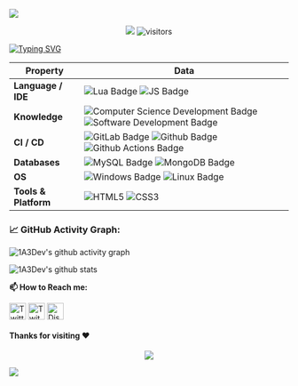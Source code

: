 ![](assets/Bottom_up.svg)

<!--   my-icons -->
<p align="center">
    <a href="https://github.com/1A3Dev"><img src="https://img.shields.io/badge/status-updating-brightgreen.svg"></a>
    <img src="https://visitor-badge.laobi.icu/badge?page_id=1A3Dev.1A3Dev" alt="visitors"/>
</p>

<!--   my-ticker -->
[![Typing SVG](https://readme-typing-svg.demolab.com?pause=1000&center=true&vCenter=true&width=600&lines=Hi+there+I+am+1A3Dev+%3A\);Welcome+to+my+profile!;Over+5+years+of+programming+experience;Always+learning+new+languages)](https://git.io/typing-svg)

<!--   my-skils -->

| Property | Data |
|-|-|
| **Language / IDE** | ![Lua Badge](https://img.shields.io/badge/-Lua-3776AB?style=flat&logo=Lua&logoColor=white) ![JS Badge](https://img.shields.io/badge/-JS-3776AB?style=flat&logo=JavaScript&logoColor=white) |
| **Knowledge** | ![Computer Science Development Badge](https://img.shields.io/badge/-Computer%20Science-FAB040?style=flat&logoColor=white) ![Software Development Badge](https://img.shields.io/badge/-Software%20Development-FF6600?style=flat&logoColor=white) |
| **CI / CD** | ![GitLab Badge](https://img.shields.io/badge/-Gitlab%20-orange?style=flat&logo=GitLab&logoColor=white) ![Github Badge](https://img.shields.io/badge/-Github%20-2088FF?style=flat&logo=Github&logoColor=white) ![Github Actions Badge](https://img.shields.io/badge/-Git%20-2088FF?style=flat&logo=Git&logoColor=white) |
| **Databases**                                   | ![MySQL Badge](https://img.shields.io/badge/MySQL-%2300f.svg?logo=mysql&amp;logoColor=white) ![MongoDB Badge](https://img.shields.io/badge/-MongoDB-3776AB?style=flat&logo=MongoDB&logoColor=white) |
| **OS**                                          | ![Windows Badge](https://img.shields.io/badge/-Windows-black?style=flat&logo=Windows&logoColor=blue) ![Linux Badge](https://img.shields.io/badge/-Linux-3776AB?style=flat&logo=Linux&logoColor=white) |
| **Tools & Platform**                            | ![HTML5](https://img.shields.io/badge/HTML5-E34F26?style=for-the-badge&logo=html5&logoColor=white) ![CSS3](https://img.shields.io/badge/CSS3-1572B6?style=for-the-badge&logo=css3&logoColor=white) |

<!--   GitHub stats graph -->
### 📈 GitHub Activity Graph:
![1A3Dev's github activity graph](https://github-readme-activity-graph.cyclic.app/graph?username=1A3Dev&theme=github-compact)

![1A3Dev's github stats](https://github-readme-stats.vercel.app/api?username=1A3Dev&show_icons=true&theme=radical&include_all_commits=true)

**📫 How to Reach me:**
<p align="left">
    <a href="https://twitter.com/1A3Dev" target="blank"><img align="center" src="https://www.freepnglogos.com/uploads/twitter-logo-png/twitter-logo-vector-png-clipart-1.png" alt="Twitter" height="30" width="30" /></a>
    <a href="https://twitch.tv/1A3Dev" target="blank"><img align="center" src="https://www.tailorbrands.com/wp-content/uploads/2021/04/twitch-logo.png" alt="Twitch" height="30" width="30" /></a>
    <a href="https://discord.com/users/303502679089348608" target="blank"><img align="center" src="https://www.freepnglogos.com/uploads/discord-logo-png/concours-discord-cartes-voeux-fortnite-france-6.png" alt="Discord" height="30" width="30" /></a>
</p>

#### Thanks for visiting :heart:

<p align="center">
<img src="https://profile-counter.glitch.me/1A3Dev/count.svg">
</p>

![](assets/Bottom_down.svg)
